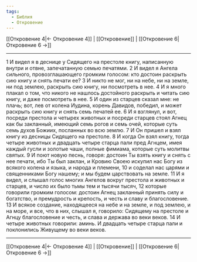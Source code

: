 ```yaml
---
tags:
  - Библия
  - Откровение
---
```

[[Откровение 4|← Откровение 4]] | [[Откровение]] | [[Откровение 6|Откровение 6 →]]

---
1 И видел я в деснице у Сидящего на престоле книгу, написанную внутри и отвне, запечатанную семью печатями.
2 И видел я Ангела сильного, провозглашающего громким голосом: кто достоин раскрыть сию книгу и снять печати ее?
3 И никто не мог, ни на небе, ни на земле, ни под землею, раскрыть сию книгу, ни посмотреть в нее.
4 И я много плакал о том, что никого не нашлось достойного раскрыть и читать сию книгу, и даже посмотреть в нее.
5 И один из старцев сказал мне: не плачь; вот, лев от колена Иудина, корень Давидов, победил, и может раскрыть сию книгу и снять семь печатей ее.
6 И я взглянул, и вот, посреди престола и четырех животных и посреди старцев стоял Агнец как бы закланный, имеющий семь рогов и семь очей, которые суть семь духов Божиих, посланных во всю землю.
7 И Он пришел и взял книгу из десницы Сидящего на престоле.
8 И когда Он взял книгу, тогда четыре животных и двадцать четыре старца пали пред Агнцем, имея каждый гусли и золотые чаши, полные фимиама, которые суть молитвы святых.
9 И поют новую песнь, говоря: достоин Ты взять книгу и снять с нее печати, ибо Ты был заклан, и Кровию Своею искупил нас Богу из всякого колена и языка, и народа и племени,
10 и соделал нас царями и священниками Богу нашему; и мы будем царствовать на земле.
11 И я видел, и слышал голос многих Ангелов вокруг престола и животных и старцев, и число их было тьмы тем и тысячи тысяч,
12 которые говорили громким голосом: достоин Агнец закланный принять силу и богатство, и премудрость и крепость, и честь и славу и благословение.
13 И всякое создание, находящееся на небе и на земле, и под землею, и на море, и все, что в них, слышал я, говорило: Сидящему на престоле и Агнцу благословение и честь, и слава и держава во веки веков.
14 И четыре животных говорили: аминь. И двадцать четыре старца пали и поклонились Живущему во веки веков.

---
[[Откровение 4|← Откровение 4]] | [[Откровение]] | [[Откровение 6|Откровение 6 →]]